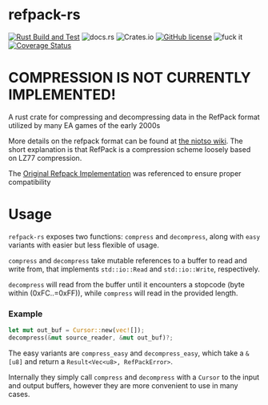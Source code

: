 # refpack-rs
[![Rust Build and Test](https://github.com/actioninja/refpack-rs/actions/workflows/check-and-test.yml/badge.svg)](https://github.com/actioninja/refpack-rs/actions/workflows/check-and-test.yml)
![docs.rs](https://img.shields.io/docsrs/refpack)
![Crates.io](https://img.shields.io/crates/v/refpack)
[![GitHub license](https://img.shields.io/github/license/actioninja/refpack-rs)](https://github.com/actioninja/refpack-rs/blob/master/LICENSE.md)
![fuck it](https://img.shields.io/badge/fuck%20it-ship%20it-success)
[![Coverage Status](https://coveralls.io/repos/github/actioninja/refpack-rs/badge.svg?branch=master)](https://coveralls.io/github/actioninja/refpack-rs?branch=master)


# COMPRESSION IS NOT CURRENTLY IMPLEMENTED!

A rust crate for compressing and decompressing data in the RefPack format utilized by
many EA games of the early 2000s

More details on the refpack format can be found at [the niotso wiki](http://wiki.niotso.org/RefPack). The short explanation is that RefPack is a compression scheme loosely based on LZ77 compression.

The [Original Refpack Implementation](http://download.wcnews.com/files/documents/sourcecode/shadowforce/transfer/asommers/mfcapp_src/engine/compress/RefPack.cpp)
was referenced to ensure proper compatibility

# Usage

`refpack-rs` exposes two functions: `compress` and `decompress`, along with `easy` variants
with easier but less flexible of usage.

`compress` and `decompress` take mutable references to a buffer to read and write from,
that implements `std::io::Read` and `std::io::Write`, respectively.

`decompress` will read from the buffer until it encounters a stopcode (byte within (0xFC..=0xFF)),
while `compress` will read in the provided length.

### Example

```rust
let mut out_buf = Cursor::new(vec![]);
decompress(&mut source_reader, &mut out_buf)?;
```

The easy variants are `compress_easy` and `decompress_easy`, which take a `&[u8]` and return
a `Result<Vec<u8>, RefPackError>`.

Internally they simply call `compress` and `decompress` with a `Cursor` to the input and
output buffers, however they are more convenient to use in many cases.
